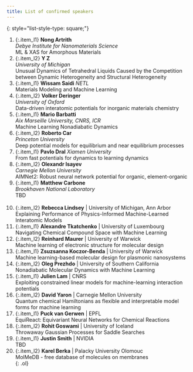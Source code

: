 ```yaml
---
title: List of confirmed speakers
---
```


<style>
  .item_l1 {
    font-size: 0.8em; 
    line-height: 150%; 
    border-radius: 0px; 
    padding: 4px;
    background-color: #6cc58d4d;
    margin-bottom: 3px;
    text-align: justify;
  }

  .item_l2 {
    font-size: 0.8em; 
    line-height: 150%; 
    border-radius: 0px; 
    padding: 4px;
    background-color: #e8dddc;
    margin-bottom: 3px;
  }

  .ol { list-style-type: square; }
</style>
<!-- {: style="font-size: 0.8em; line-height: 120%; border-radius: 10px; padding: 10px"} -->
{: style="list-style-type: square;"}
1. {:.item_l1} **Nong Artrith**  
   *Debye Institute for Nanomaterials Science*  
   ML & XAS for Amorphous Materials
   <br> 
2. {:.item_l2} **Y	Z**  
   *University of Michigan*  
   Unusual Dynamics of Tetrahedral Liquids Caused by the Competition between Dynamic Heterogeneity and Structural Heterogeneity
   <br>    
3. {:.item_l1} **Wissam Saidi** 
   *NETL*  
   Materials Modeling and Machine Learning
   <br>
4. {:.item_l2} **Volker Deringer**      
   *University of Oxford*     
   Data-driven interatomic potentials for inorganic materials chemistry
   <br>
5. {:.item_l1} **Mario Barbatti**    
   *Aix Marseille University, CNRS, ICR*     
   Machine Learning Nonadiabatic Dynamics
   <br>
6. {:.item_l2} **Roberto Car**   
  *Princeton University*  
   Deep potential models for equilibrium and near equilibrium processes
   <br>
7. {:.item_l1} **Pavlo Dral** 
   *Xiamen University*     
   From fast potentials for dynamics to learning dynamics
   <br> 
8. {:.item_l2} **Olexandr Isayev**   
   *Carnegie Mellon University*  
   AIMNet2: Robust neural network potential for organic, element-organic
   <br>
9. {:.item_l1} **Matthew Carbone**   
   *Brookhaven National Laboratory*    
   TBD  
   <br>
10. {:.item_l2} **Rebecca Lindsey** | University of Michigan, Ann Arbor  
    Explaining Performance of Physics-Informed Machine-Learned Interatomic Models
    <br>
11. {:.item_l1} **Alexandre Tkatchenko** | University of Luxembourg  
    Navigating Chemical Compound Space with Machine Learning
    <br>
12. {:.item_l2} **Reinhard Maurer** | University of Warwick  
    Machine learning of electronic structure for molecular design
    <br>
13. {:.item_l1} **Zsuzsanna Koczor-Benda** | University of Warwick  
    Machine learning-based molecular design for plasmonic nanosystems
    <br>
14. {:.item_l2} **Oleg Prezhdo** | University of Southern California  
    Nonadiabatic Molecular Dynamics with Machine Learning
    <br>
15. {:.item_l1} **Julien Lam** | CNRS  
    Exploiting constrained linear models for machine-learning interaction potentials
    <br>
16. {:.item_l2} **David Yaron** | Carnegie Mellon University  
    Quantum chemical Hamiltonians as flexible and interpretable model forms for machine learning
    <br>
17. {:.item_l1} **Puck van Gerwen** | EPFL  
    EquiReact: Equivariant Neural Networks for Chemical Reactions
    <br>
18. {:.item_l2} **Rohit Goswami** | University of Iceland  
    Throwaway Gaussian Processes for Saddle Searches
    <br>
19. {:.item_l1} **Justin Smith** | NVIDIA  
    TBD
    <br>
20. {:.item_l2} **Karel Berka** | Palacky University Olomouc  
    MolMeDB - free database of molecules on membranes
    <br>
{: .ol}
<!-- {: style="font-size: 0.8em; line-height: 120%; border-radius: 10px; padding: 10px"} -->

<!-- {: style="font-size: 0.8em; line-height: 120%; border-radius: 10px; padding: 10px"} -->
